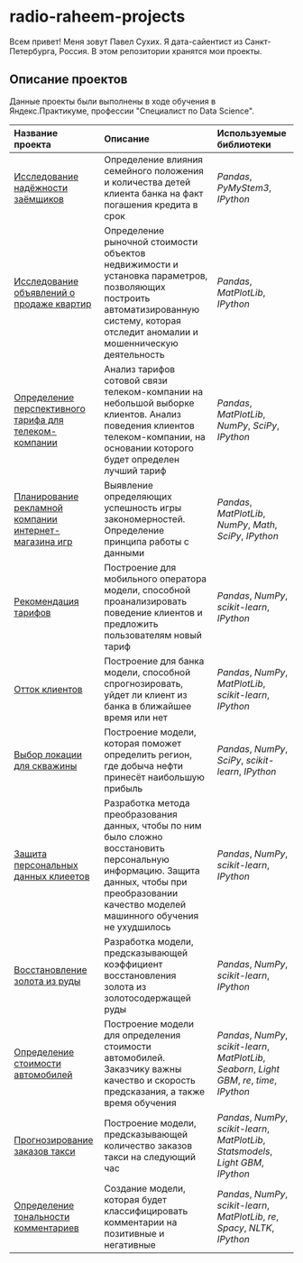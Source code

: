 # radio-raheem-projects

Всем привет! Меня зовут Павел Сухих. Я дата-сайентист из Санкт-Петербурга, Россия. В этом репозитории хранятся мои проекты.

## Описание проектов

Данные проекты были выполнены в ходе обучения в Яндекс.Практикуме, профессии "Специалист по Data Science".

| Название проекта | Описание | Используемые библиотеки | 
| :---------------------- | :---------------------- | :---------------------- |
| [Исследование надёжности заёмщиков](borrow_reliability_research) | Определение влияния семейного положения и количества детей клиента банка на факт погашения кредита в срок| *Pandas*, *PyMyStem3*, *IPython* |
| [Исследование объявлений о продаже квартир](appartment_sales_ads_research) | Определение рыночной стоимости объектов недвижимости и установка параметров, позволяющих построить автоматизированную систему, которая отследит аномалии и мошенническую деятельность| *Pandas*, *MatPlotLib*, *IPython* |
| [Определение перспективного тарифа для телеком-компании](perspective_plan_telecom_company) | Анализ тарифов сотовой связи телеком-компании на небольшой выборке клиентов. Анализ поведения клиентов телеком-компании, на основании которого будет определен лучший тариф| *Pandas*, *MatPlotLib*, *NumPy*, *SciPy*, *IPython* |
| [Планирование рекламной компании интернет-магазина игр](advertising_campaign_planning) | Выявление определяющих успешность игры закономерностей. Определение принципа работы с данными| *Pandas*, *MatPlotLib*, *NumPy*, *Math*, *SciPy*, *IPython* |
| [Рекомендация тарифов](plan_recommendation) | Построение для мобильного оператора модели, способной проанализировать поведение клиентов и предложить пользователям новый тариф| *Pandas*, *NumPy*, *scikit-learn*, *IPython* |
| [Отток клиентов](clients_churn) | Построение для банка модели, способной спрогнозировать, уйдет ли клиент из банка в ближайшее время или нет| *Pandas*, *NumPy*, *MatPlotLib*, *scikit-learn*, *IPython* |
| [Выбор локации для скважины](сhoosing_location_for_a_well) | Построение модели, которая поможет определить регион, где добыча нефти принесёт наибольшую прибыль| *Pandas*, *NumPy*, *SciPy*, *scikit-learn*, *IPython* |
| [Защита персональных данных клиеетов](protection_of_personal_information) | Разработка метода преобразования данных, чтобы по ним было сложно восстановить персональную информацию. Защита данных, чтобы при преобразовании качество моделей машинного обучения не ухудшилось| *Pandas*, *NumPy*, *scikit-learn*, *IPython* |
| [Восстановление золота из руды](recovery_of_gold_from_ore) | Разработка модели, предсказывающей коэффициент восстановления золота из золотосодержащей руды| *Pandas*, *NumPy*, *scikit-learn*, *IPython* |
| [Определение стоимости автомобилей](determing_cost_of_cars) | Построение модели для определения стоимости автомобилей. Заказчику важны качество и скорость предсказания, а также время обучения| *Pandas*, *NumPy*, *scikit-learn*, *MatPlotLib*, *Seaborn*, *Light GBM*, *re*, *time*, *IPython* |
| [Прогнозирование заказов такси](forecasting_taxi_orders) | Построение модели, предсказывающей количество заказов такси на следующий час| *Pandas*, *NumPy*, *scikit-learn*, *MatPlotLib*, *Statsmodels*, *Light GBM*, *IPython* |
| [Определение тональности комментариев](sentiment_classification_of_comments) | Создание модели, которая будет классифицировать комментарии на позитивные и негативные| *Pandas*, *NumPy*, *scikit-learn*, *MatPlotLib*, *re*, *Spacy*, *NLTK*, *IPython* |
